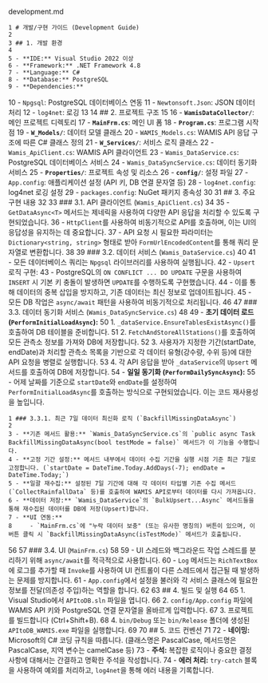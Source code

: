  development.md


    1 # 개발/구현 가이드 (Development Guide)
    2
    3 ## 1. 개발 환경
    4
    5 - **IDE:** Visual Studio 2022 이상
    6 - **Framework:** .NET Framework 4.8
    7 - **Language:** C#
    8 - **Database:** PostgreSQL
    9 - **Dependencies:**
   10     - `Npgsql`: PostgreSQL 데이터베이스 연동
   11     - `Newtonsoft.Json`: JSON 데이터 처리
   12     - `log4net`: 로깅
   13
   14 ## 2. 프로젝트 구조
   15
   16 - **`WamisDataCollector/`**: 메인 프로젝트 디렉토리
   17     - **`MainFrm.cs`**: 메인 UI 폼
   18     - **`Program.cs`**: 프로그램 시작점
   19     - **`W_Models/`**: 데이터 모델 클래스
   20         - `WAMIS_Models.cs`: WAMIS API 응답 구조에 따른 C# 클래스 정의
   21     - **`W_Services/`**: 서비스 로직 클래스
   22         - `Wamis_ApiClient.cs`: WAMIS API 클라이언트
   23         - `Wamis_DataService.cs`: PostgreSQL 데이터베이스 서비스
   24         - `Wamis_DataSyncService.cs`: 데이터 동기화 서비스
   25     - **`Properties/`**: 프로젝트 속성 및 리소스
   26     - **`config/`**: 설정 파일
   27         - `App.config`: 애플리케이션 설정 (API 키, DB 연결 문자열 등)
   28         - `log4net.config`: log4net 로깅 설정
   29         - `packages.config`: NuGet 패키지 종속성
   30
   31 ## 3. 주요 구현 내용
   32
   33 ### 3.1. API 클라이언트 (`Wamis_ApiClient.cs`)
   34
   35 - `GetDataAsync<T>` 메서드는 제네릭을 사용하여 다양한 API 응답을 처리할 수
      있도록 구현되었습니다.
   36 - `HttpClient`를 사용하여 비동기적으로 API를 호출하며, 이는 UI의 응답성을
      유지하는 데 중요합니다.
   37 - API 요청 시 필요한 파라미터는 `Dictionary<string, string>` 형태로 받아
      `FormUrlEncodedContent`를 통해 쿼리 문자열로 변환합니다.
   38
   39 ### 3.2. 데이터 서비스 (`Wamis_DataService.cs`)
   40
   41 - 모든 데이터베이스 쿼리는 `Npgsql` 라이브러리를 사용하여 실행됩니다.
   42 - `Upsert` 로직 구현:
   43     - PostgreSQL의 `ON CONFLICT ... DO UPDATE` 구문을 사용하여 `INSERT` 시
      기본 키 충돌이 발생하면 `UPDATE`를 수행하도록 구현했습니다.
   44     - 이를 통해 데이터의 중복 삽입을 방지하고, 기존 데이터는 최신 정보로
      업데이트됩니다.
   45 - 모든 DB 작업은 `async/await` 패턴을 사용하여 비동기적으로 처리됩니다.
   46
   47 ### 3.3. 데이터 동기화 서비스 (`Wamis_DataSyncService.cs`)
   48
   49 - **초기 데이터 로드 (`PerformInitialLoadAsync`):**
   50     1. `_dataService.EnsureTablesExistAsync()`를 호출하여 DB 테이블을
      준비합니다.
   51     2. `FetchAndStoreAllStations()`를 호출하여 모든 관측소 정보를 가져와
      DB에 저장합니다.
   52     3. 사용자가 지정한 기간(startDate, endDate)과 처리할 관측소 목록을
      기반으로 각 데이터 유형(강수량, 수위 등)에 대한 API 요청을 병렬로
      실행합니다.
   53     4. 각 API 응답을 받아 `_dataService`의 `Upsert` 메서드를 호출하여 DB에
      저장합니다.
   54 - **일일 동기화 (`PerformDailySyncAsync`):**
   55     - 어제 날짜를 기준으로 `startDate`와 `endDate`를 설정하여
      `PerformInitialLoadAsync`를 호출하는 방식으로 구현되었습니다. 이는 코드
      재사용성을 높입니다.
	  
    1 ### 3.3.1. 최근 7일 데이터 최신화 로직 (`BackfillMissingDataAsync`)
    2
    3 - **기존 메서드 활용:** `Wamis_DataSyncService.cs`의 `public async Task BackfillMissingDataAsync(bool testMode = false)` 메서드가 이 기능을 수행합니다.
    4 - **고정 기간 설정:** 메서드 내부에서 데이터 수집 기간을 실행 시점 기준 최근 7일로 고정합니다. (`startDate = DateTime.Today.AddDays(-7); endDate = DateTime.Today;`)
    5 - **일괄 재수집:** 설정된 7일 기간에 대해 각 데이터 타입별 기존 수집 메서드(`CollectRainfallData` 등)를 호출하여 WAMIS API로부터 데이터를 다시 가져옵니다.
    6 - **데이터 저장:** `Wamis_DataService`의 `BulkUpsert...Async` 메서드들을 통해 재수집된 데이터를 DB에 저장(Upsert)합니다.
    7 - **UI 연동:**
    8     - `MainFrm.cs`에 "누락 데이터 보충" (또는 유사한 명칭의) 버튼이 있으며, 이 버튼 클릭 시 `BackfillMissingDataAsync(isTestMode)` 메서드가 호출됩니다.
   56
   57 ### 3.4. UI (`MainFrm.cs`)
   58
   59 - UI 스레드와 백그라운드 작업 스레드를 분리하기 위해 `async/await`를
      적극적으로 사용합니다.
   60 - `Log` 메서드는 `RichTextBox`에 로그를 추가할 때 `Invoke`를 사용하여 UI
      컨트롤이 다른 스레드에서 접근될 때 발생하는 문제를 방지합니다.
   61 - `App.config`에서 설정을 불러와 각 서비스 클래스에 필요한 정보를
      전달(의존성 주입)하는 역할을 합니다.
   62
   63 ## 4. 빌드 및 실행
   64
   65 1. Visual Studio에서 `APItoDB.sln` 파일을 엽니다.
   66 2. `config/App.config` 파일에 WAMIS API 키와 PostgreSQL 연결 문자열을
      올바르게 입력합니다.
   67 3. 프로젝트를 빌드합니다 (Ctrl+Shift+B).
   68 4. `bin/Debug` 또는 `bin/Release` 폴더에 생성된 `APItoDB_WAMIS.exe` 파일을
      실행합니다.
   69
   70 ## 5. 코드 컨벤션
   71
   72 - **네이밍:** Microsoft의 C# 코딩 규칙을 따릅니다. (클래스명은 PascalCase,
      메서드명은 PascalCase, 지역 변수는 camelCase 등)
   73 - **주석:** 복잡한 로직이나 중요한 결정 사항에 대해서는 간결하고 명확한
      주석을 작성합니다.
   74 - **에러 처리:** `try-catch` 블록을 사용하여 예외를 처리하고, `log4net`을
      통해 에러 내용을 기록합니다.